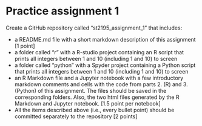 # Practice assignment 1
Create a GitHub repository called “st2195_assignment_1” that includes:
- a README.md file with a short markdown description of this assignment [1 point]
- a folder called “r” with a R-studio project containing an R script that prints all integers between 1 and 10 (including 1 and 10) to screen
- a folder called “python” with a Spyder project containing a Python script that prints all integers between 1 and 10 (including 1 and 10) to screen
- an R Markdown file and a Jupyter notebook with a few introductory markdown comments and cells with the code from parts 2. (R) and 3. (Python) of this assignment. The files should be saved in the corresponding folders. Also, the two html files generated by the R Markdown and Jupyter notebook. [1.5 point per notebook]
- All the items described above (i.e., every bullet point) should be committed separately to the repository [2 points]
